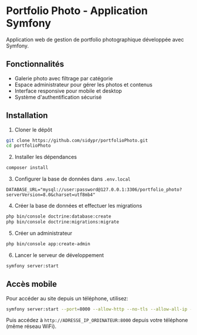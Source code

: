 # Portfolio Photo - Application Symfony

Application web de gestion de portfolio photographique développée avec Symfony.

## Fonctionnalités

- Galerie photo avec filtrage par catégorie
- Espace administrateur pour gérer les photos et contenus
- Interface responsive pour mobile et desktop
- Système d'authentification sécurisé

## Installation

1. Cloner le dépôt
```bash
git clone https://github.com/sidypr/portfolioPhoto.git
cd portfolioPhoto
```

2. Installer les dépendances
```bash
composer install
```

3. Configurer la base de données dans `.env.local`
```
DATABASE_URL="mysql://user:password@127.0.0.1:3306/portfolio_photo?serverVersion=8.0&charset=utf8mb4"
```

4. Créer la base de données et effectuer les migrations
```bash
php bin/console doctrine:database:create
php bin/console doctrine:migrations:migrate
```

5. Créer un administrateur
```bash
php bin/console app:create-admin
```

6. Lancer le serveur de développement
```bash
symfony server:start
```

## Accès mobile

Pour accéder au site depuis un téléphone, utilisez:
```bash
symfony server:start --port=8000 --allow-http --no-tls --allow-all-ip --daemon
```

Puis accédez à `http://ADRESSE_IP_ORDINATEUR:8000` depuis votre téléphone (même réseau WiFi). 
